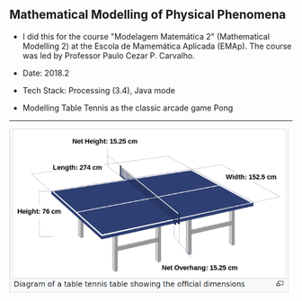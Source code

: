 Mathematical Modelling of Physical Phenomena 
---

 + I did this for the course "Modelagem Matemática 2" (Mathematical Modelling 2) at the Escola de Mamemática Aplicada (EMAp). The course was led by Professor Paulo Cezar P. Carvalho.

 + Date: 2018.2

 + Tech Stack: Processing (3.4), Java mode

 + Modelling Table Tennis as the classic arcade game Pong
 
 ---
 
 ![alt text](https://github.com/pdelfino/physics/blob/master/rules-sizes.png "Logo Title Text 1")
